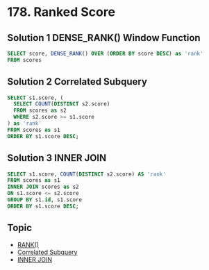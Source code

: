 # 178. Ranked Score

## Solution 1 DENSE_RANK() Window Function

```sql
SELECT score, DENSE_RANK() OVER (ORDER BY score DESC) as 'rank'
FROM scores
```

## Solution 2 Correlated Subquery

```sql
SELECT s1.score, (
  SELECT COUNT(DISTINCT s2.score)
  FROM scores as s2
  WHERE s2.score >= s1.score
) as 'rank'
FROM scores as s1
ORDER BY s1.score DESC;
```

## Solution 3 INNER JOIN

```sql
SELECT s1.score, COUNT(DISTINCT s2.score) AS 'rank'
FROM scores as s1
INNER JOIN scores as s2
ON s1.score <= s2.score
GROUP BY s1.id, s1.score
ORDER BY s1.score DESC;
```

## Topic

- [RANK()](../../tutorials/syntax.md/#rank-function)
- [Correlated Subquery](../../tutorials/syntax.md/#correlated-subquery)
- [INNER JOIN](../../tutorials/syntax.md/#join)